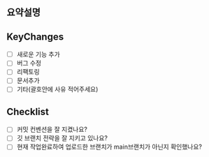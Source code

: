 ## 요약설명

<!--한줄로 간단히 설명해주세요.-->

## KeyChanges

<!-- 변동사항에 대해 간단히 설명해주시고-->
<!-- 만약 디바이스 캡쳐가 있다면 첨부 해주시면 더 좋습니다.-->

- [ ] 새로운 기능 추가
- [ ] 버그 수정
- [ ] 리팩토링
- [ ] 문서추가
- [ ] 기타(괄호안에 사유 적어주세요)

## Checklist
- [ ] 커밋 컨벤션을 잘 지켰나요?
- [ ] 깃 브랜치 전략을 잘 지키고 있나요?
- [ ] 현재 작업완료하여 업로드한 브랜치가 main브랜치가 아닌지 확인했나요?
